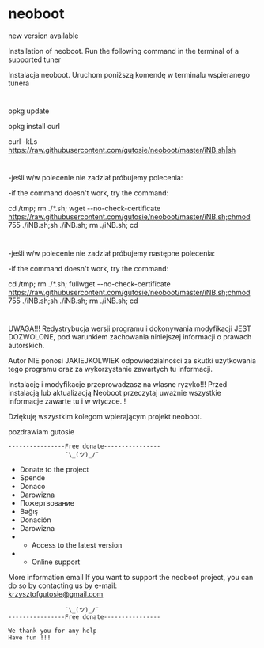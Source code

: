 # neoboot
new version available

Installation of neoboot.  Run the following command in the terminal of a supported tuner 
 
Instalacja neoboot. Uruchom poniższą komendę w terminalu wspieranego tunera

#

opkg update 

opkg install curl 

curl -kLs https://raw.githubusercontent.com/gutosie/neoboot/master/iNB.sh|sh

#

-jeśli w/w polecenie nie zadział próbujemy polecenia:

-if the command doesn't work, try the command:


cd /tmp; rm ./*.sh; wget --no-check-certificate https://raw.githubusercontent.com/gutosie/neoboot/master/iNB.sh;chmod 755 ./iNB.sh;sh ./iNB.sh; rm ./iNB.sh; cd 

#

-jeśli w/w polecenie nie zadział próbujemy następne polecenia:

-if the command doesn't work, try the command:

cd /tmp; rm ./*.sh; fullwget --no-check-certificate https://raw.githubusercontent.com/gutosie/neoboot/master/iNB.sh;chmod 755 ./iNB.sh;sh ./iNB.sh; rm ./iNB.sh; cd

#



UWAGA!!! 
 Redystrybucja wersji programu i dokonywania modyfikacji JEST DOZWOLONE, pod warunkiem zachowania niniejszej informacji o prawach autorskich. 

Autor NIE ponosi JAKIEJKOLWIEK odpowiedzialności za skutki użytkowania tego programu oraz za wykorzystanie zawartych tu informacji.

Instalację i modyfikacje przeprowadzasz na wlasne ryzyko!!! Przed instalacją lub aktualizacją Neoboot przeczytaj uważnie wszystkie informacje zawarte tu i w wtyczce. !

Dziękuję wszystkim kolegom wpierającym projekt neoboot.

pozdrawiam gutosie

    ----------------Free donate----------------   
                    ¯\_(ツ)_/¯ 
*    Donate to the project
*    Spende
*    Donaco
*    Darowizna
*    Пожертвование    
*    Bağış
*    Donación  
*    Darowizna
*    - Access to the latest version 
*    - Online support 

More information email 
If you want to support the neoboot project, you can do so by contacting us by e-mail:         
krzysztofgutosie@gmail.com    

                    ¯\_(ツ)_/¯ 
    ----------------Free donate----------------   

    We thank you for any help                 
    Have fun !!!
